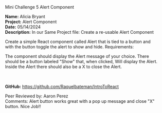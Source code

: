 Mini Challenge 5 Alert Component

<b>Name:</b> Alicia Bryant<br>
<b>Project:</b> Alert Component<br>
<b>Date:</b> 05/14/2024 <br>
<strong>Description:</strong>
In our Same Project file: Create a re-usable Alert Component

Create a simple React component called Alert that is tied to a button and with the button toggle the alert to show and hide. Requirements:

The component should display the Alert message of your choice.
There should be a button labeled "Show" that, when clicked, Will display the Alert.
Inside the Alert there should also be a X to close the Alert.


<br><br>
<b>GitHub:</b> https://github.com/Raquelbateman/IntroToReact<br>


Peer Reviewed by: Aaron Perez <br>
Comments: Alert button works great with a pop up message and close "X" button. Nice Job!! <br> 

